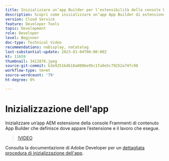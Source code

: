 ```yaml
---
title: Inizializzare un’app Builder per l’estensibilità della console Frammenti di contenuto
description: Scopri come inizializzare un’app App Builder di estensione AEM Console per frammenti di contenuto che definisce dove appare l’estensione e il lavoro che esegue.
version: Cloud Service
feature: Developer Tools
topic: Development
role: Developer
level: Beginner
doc-type: Technical Video
recommendations: noDisplay, noCatalog
last-substantial-update: 2023-01-04T00:00:00Z
kt: 11659
thumbnail: 3412876.jpeg
source-git-commit: b3e9251bdb18a008be95c1fa9e5c79252a74fc98
workflow-type: tm+mt
source-wordcount: '79'
ht-degree: 0%

---
```



# Inizializzazione dell&#39;app

Inizializzare un’app AEM estensione della console Frammenti di contenuto App Builder che definisce dove appare l’estensione e il lavoro che esegue.

>[!VIDEO](https://video.tv.adobe.com/v/3412876?quality=12&learn=on)

Consulta la documentazione di Adobe Developer per un [dettagliata procedura di inizializzazione dell&#39;app](https://developer.adobe.com/uix/docs/services/aem-cf-console-admin/code-generation/#launch-code-generation-during-project-initialization).
